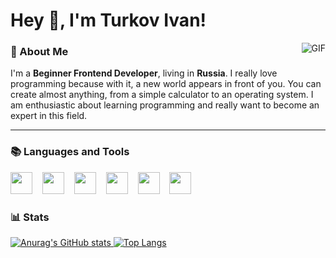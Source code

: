 # Hey 👋, I'm Turkov Ivan!

<img align="right" alt="GIF" src="https://user-images.githubusercontent.com/74038190/212749168-86d6c7ab-98da-409b-998f-c5b74721badd.gif" />

### 📝 About Me

I'm a **Beginner Frontend Developer**, living in **Russia**. I really love programming because with it, a new world appears in front of you. You can create almost anything, from a simple calculator to an operating system. I am enthusiastic about learning programming and really want to become an expert in this field.

---

### 📚 Languages and Tools 

<div>
  <img height="35" src="https://cdn.jsdelivr.net/gh/devicons/devicon@latest/icons/javascript/javascript-original.svg" />
  <img width="8" />
  <img height="35" src="https://cdn.jsdelivr.net/gh/devicons/devicon@latest/icons/html5/html5-original.svg" />
  <img width="8" />
  <img height="35" src="https://cdn.jsdelivr.net/gh/devicons/devicon@latest/icons/css3/css3-original.svg" />
  <img width="8" />
  <img height="35" src="https://cdn.jsdelivr.net/gh/devicons/devicon@latest/icons/sass/sass-original.svg" />
  <img width="8" />
  <img height="35" src="https://cdn.jsdelivr.net/gh/devicons/devicon@latest/icons/git/git-original.svg" />
  <img width="8" />
  <img height="35" src="https://cdn.jsdelivr.net/gh/devicons/devicon@latest/icons/github/github-original.svg" />
</div>

### 📊 Stats

[![Anurag's GitHub stats](https://github-readme-stats.vercel.app/api?username=cater98&show_icons=true&theme=tokyonight)
](https://github.com/cater98/github-readme-stats&show_icons=true&theme=tokyonight)
[![Top Langs](https://github-readme-stats.vercel.app/api/top-langs/?username=cater98&layout=compact&theme=tokyonight)](https://github.com/cater98/github-readme-stats&layout=compact&theme=tokyonight)

